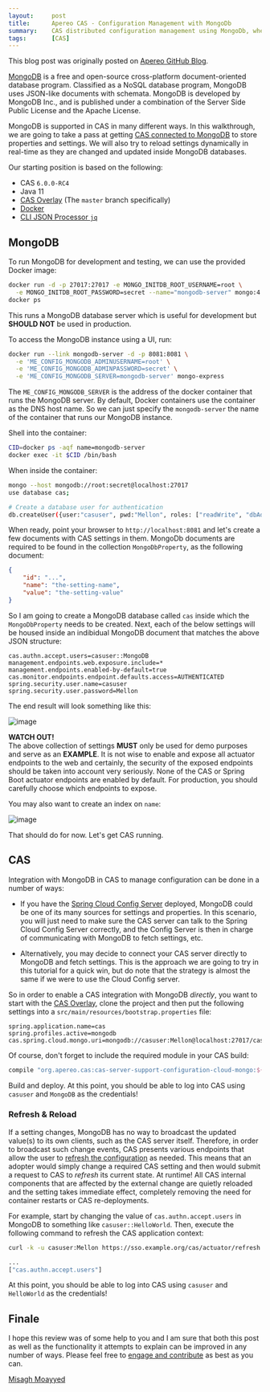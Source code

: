 ```yaml
---
layout:     post
title:      Apereo CAS - Configuration Management with MongoDb
summary:    CAS distributed configuration management using MongoDb, where you learn how to store and secure CAS configuration settings and properties inside MongoDb.
tags:       [CAS]
---
```


<div class="alert alert-success"><i class="far fa-lightbulb"></i> This blog post was originally posted on <a href="https://github.com/apereo/apereo.github.io">Apereo GitHub Blog</a>.</div>

[MongoDB](https://www.mongodb.com) is a free and open-source cross-platform document-oriented database program. Classified as a NoSQL database program, MongoDB uses JSON-like documents with schemata. MongoDB is developed by MongoDB Inc., and is published under a combination of the Server Side Public License and the Apache License.

<script async src="https://pagead2.googlesyndication.com/pagead/js/adsbygoogle.js"></script>
<ins class="adsbygoogle"
     style="display:block; text-align:center;"
     data-ad-layout="in-article"
     data-ad-format="fluid"
     data-ad-client="ca-pub-8081398210264173"
     data-ad-slot="3789603713"></ins>
<script>
     (adsbygoogle = window.adsbygoogle || []).push({});
</script>

MongoDB is supported in CAS in many different ways. In this walkthrough, we are going to take a pass at getting [CAS connected to MongoDB](https://apereo.github.io/cas/development/configuration/Configuration-Server-Management.html#mongodb) to store properties and settings. We will also try to reload settings dynamically in real-time as they are changed and updated inside MongoDB databases.

Our starting position is based on the following:

- CAS `6.0.0-RC4`
- Java 11
- [CAS Overlay](https://github.com/apereo/cas-overlay-template) (The `master` branch specifically)
- [Docker](https://www.docker.com/get-started)
- [CLI JSON Processor `jq`](https://stedolan.github.io/jq/)

## MongoDB

To run MongoDB for development and testing, we can use the provided Docker image:

```bash
docker run -d -p 27017:27017 -e MONGO_INITDB_ROOT_USERNAME=root \
  -e MONGO_INITDB_ROOT_PASSWORD=secret --name="mongodb-server" mongo:4.0-xenial
docker ps
```

This runs a MongoDB database server which is useful for development but **SHOULD NOT** be used in production.

To access the MongoDB instance using a UI, run:

```bash
docker run --link mongodb-server -d -p 8081:8081 \
  -e 'ME_CONFIG_MONGODB_ADMINUSERNAME=root' \
  -e 'ME_CONFIG_MONGODB_ADMINPASSWORD=secret' \
  -e 'ME_CONFIG_MONGODB_SERVER=mongodb-server' mongo-express
```

The `ME_CONFIG_MONGODB_SERVER` is the address of the docker container that runs the MongoDB server. By default, Docker containers use the container as the DNS host name. So we can just specify the `mongodb-server` the name of the container that runs our MongoDB instance. 


Shell into the container:

```bash
CID=docker ps -aqf name=mongodb-server
docker exec -it $CID /bin/bash
```

When inside the container:

```bash
mongo --host mongodb://root:secret@localhost:27017
use database cas;

# Create a database user for authentication
db.createUser({user:"casuser", pwd:"Mellon", roles: ["readWrite", "dbAdmin"]})
```

When ready, point your browser to `http://localhost:8081` and let's create a few documents with CAS settings in them. MongoDb documents are required to be found in the collection `MongoDbProperty`, as the following document:

```json
{
    "id": "...",
    "name": "the-setting-name",
    "value": "the-setting-value"
}
```

So I am going to create a MongoDB database called `cas` inside which the `MongoDbProperty` needs to be created. Next, each of the below settings will be housed inside an indibidual MongoDB document that matches the above JSON structure:

```properties
cas.authn.accept.users=casuser::MongoDB
management.endpoints.web.exposure.include=*
management.endpoints.enabled-by-default=true
cas.monitor.endpoints.endpoint.defaults.access=AUTHENTICATED
spring.security.user.name=casuser
spring.security.user.password=Mellon
```

The end result will look something like this:

![image](https://user-images.githubusercontent.com/1205228/47649468-9e291200-db92-11e8-8cac-c993411c697b.png)

<div class="alert alert-warning">
  <strong>WATCH OUT!</strong><br/>The above collection of settings <strong>MUST</strong> only be used for demo purposes and serve as an <strong>EXAMPLE</strong>. It is not wise to enable and expose all actuator endpoints to the web and certainly, the security of the exposed endpoints should be taken into account very seriously. None of the CAS or Spring Boot actuator endpoints are enabled by default. For production, you should carefully choose which endpoints to expose.
</div>

You may also want to create an index on `name`:

![image](https://user-images.githubusercontent.com/1205228/47649572-f3652380-db92-11e8-9762-aaef042c7c58.png)

That should do for now. Let's get CAS running.

## CAS

Integration with MongoDB in CAS to manage configuration can be done in a number of ways:

- If you have the [Spring Cloud Config Server](https://fawnoos.com/2018/10/25/cas6-cloud-config-server/) deployed, MongoDB could be one of its many sources for settings and properties. In this scenario, you will just need to make sure the CAS server can talk to the Spring Cloud Config Server correctly, and the Config Server is then in charge of communicating with MongoDB to fetch settings, etc.

- Alternatively, you may decide to connect your CAS server directly to MongoDB and fetch settings. This is the approach we are going to try in this tutorial for a quick win, but do note that the strategy is almost the same if we were to use the Cloud Config server.

So in order to enable a CAS integration with MongoDB *directly*, you want to start with the [CAS Overlay](https://github.com/apereo/cas-overlay-template), clone the project and then put the following settings into a `src/main/resources/bootstrap.properties` file:

```properties
spring.application.name=cas
spring.profiles.active=mongodb
cas.spring.cloud.mongo.uri=mongodb://casuser:Mellon@localhost:27017/cas
```

Of course, don't forget to include the required module in your CAS build:

```gradle
compile "org.apereo.cas:cas-server-support-configuration-cloud-mongo:${project.'cas.version'}"
```

Build and deploy. At this point, you should be able to log into CAS using `casuser` and `MongoDB` as the credentials!

### Refresh & Reload

If a setting changes, MongoDB has no way to broadcast the updated value(s) to its own clients, such as the CAS server itself. Therefore, in order to broadcast such change events, CAS presents various endpoints that allow the user to [refresh the configuration](https://apereo.github.io/cas/development/configuration/Configuration-Management-Reload.html) as needed. This means that an adopter would simply change a required CAS setting and then would submit a request to CAS to *refresh* its current state. At runtime! All CAS internal components that are affected by the external change are quietly reloaded and the setting takes immediate effect, completely removing the need for container restarts or CAS re-deployments.

For example, start by changing the value of `cas.authn.accept.users` in MongoDB to something like `casuser::HelloWorld`. Then, execute the following command to refresh the CAS application context:

```bash
curl -k -u casuser:Mellon https://sso.example.org/cas/actuator/refresh -d {} -H "Content-Type: application/json"

...
["cas.authn.accept.users"]
```

At this point, you should be able to log into CAS using `casuser` and `HelloWorld` as the credentials!

## Finale

I hope this review was of some help to you and I am sure that both this post as well as the functionality it attempts to explain can be improved in any number of ways. Please feel free to [engage and contribute](https://apereo.github.io/cas/developer/Contributor-Guidelines.html) as best as you can.

[Misagh Moayyed](https://fawnoos.com)
